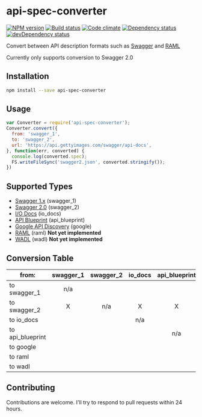 # api-spec-converter

[![NPM version][npm-image]][npm-link]
[![Build status][travis-image]][travis-link]
[![Code climate][climate-image]][climate-link]
[![Dependency status][deps-image]][deps-link]
[![devDependency status][devdeps-image]][devdeps-link]

Convert between API description formats such as [Swagger](http://swagger.io/) and [RAML](http://raml.org/)

Currently only supports conversion to Swagger 2.0

## Installation

```bash
npm install --save api-spec-converter
```

## Usage

```js
var Converter = require('api-spec-converter');
Converter.convert({
  from: 'swagger_1',
  to: 'swagger_2',
  url: 'https://api.gettyimages.com/swagger/api-docs',
}, function(err, converted) {
  console.log(converted.spec);
  FS.writeFileSync('swagger2.json', converted.stringify());
})

```

## Supported Types

* [Swagger 1.x](https://github.com/swagger-api/swagger-spec/blob/master/versions/1.2.md) (swagger_1)
* [Swagger 2.0](https://github.com/swagger-api/swagger-spec/blob/master/versions/2.0.md) (swagger_2)
* [I/O Docs](https://github.com/mashery/iodocs) (io_docs)
* [API Blueprint](https://github.com/apiaryio/api-blueprint/blob/master/API%20Blueprint%20Specification.md) (api_blueprint)
* [Google API Discovery](https://developers.google.com/discovery/v1/reference/apis) (google)
* [RAML](http://raml.org/spec.html) (raml) **Not yet implemented**
* [WADL](http://www.w3.org/Submission/wadl/) (wadl) **Not yet implemented**


## Conversion Table

|from:             |swagger_1|swagger_2|io_docs|api_blueprint|google|raml|wadl|
-------------------|:-------:|:-------:|:-----:|:-----------:|:----:|:--:|:--:|
|to swagger_1      |  n/a    |         |       |             |      |    |    |
|to swagger_2      |   X     |    n/a  |   X   |      X      |  X   |    |    |
|to io_docs        |         |         |  n/a  |             |      |    |    |
|to api_blueprint  |         |         |       |    n/a      |      |    |    |
|to google         |         |         |       |             |  n/a |    |    |
|to raml           |         |         |       |             |      | n/a|    |
|to wadl           |         |         |       |             |      |    | n/a|

## Contributing
Contributions are welcome. I'll try to respond to pull requests within 24 hours.

[npm-image]: https://img.shields.io/npm/v/api-spec-converter.svg
[npm-link]: https://npmjs.org/package/api-spec-converter
[travis-image]: https://img.shields.io/travis/lucybot/api-spec-converter.svg
[travis-link]: https://travis-ci.org/lucybot/api-spec-converter
[climate-image]: https://img.shields.io/codeclimate/github/lucybot/api-spec-converter.svg
[climate-link]: https://codeclimate.com/github/lucybot/api-spec-converter
[deps-image]: https://img.shields.io/david/lucybot/api-spec-converter.svg
[deps-link]: https://david-dm.org/lucybot/api-spec-converter
[devdeps-image]: https://img.shields.io/david/dev/lucybot/api-spec-converter.svg
[devdeps-link]: https://david-dm.org/lucybot/api-spec-converter#info=devDependencies
